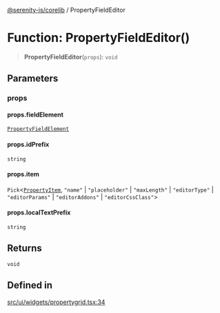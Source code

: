 [@serenity-is/corelib](../README.md) / PropertyFieldEditor

# Function: PropertyFieldEditor()

> **PropertyFieldEditor**(`props`): `void`

## Parameters

### props

#### props.fieldElement

[`PropertyFieldElement`](../type-aliases/PropertyFieldElement.md)

#### props.idPrefix

`string`

#### props.item

`Pick`\<[`PropertyItem`](../interfaces/PropertyItem.md), `"name"` \| `"placeholder"` \| `"maxLength"` \| `"editorType"` \| `"editorParams"` \| `"editorAddons"` \| `"editorCssClass"`\>

#### props.localTextPrefix

`string`

## Returns

`void`

## Defined in

[src/ui/widgets/propertygrid.tsx:34](https://github.com/serenity-is/serenity/blob/master/packages/corelib/src/ui/widgets/propertygrid.tsx#L34)
